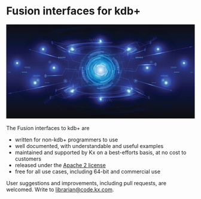 # <i class="fa fa-superpowers"></i> Fusion interfaces for kdb+


![fusion](img/840166516.jpg) <!-- Licensed from getty Images -->

The Fusion interfaces to kdb+ are

-   written for non-kdb+ programmers to use
-   well documented, with understandable and useful examples
-   maintained and supported by Kx on a best-efforts basis, at no cost to customers
-   released under the [Apache 2 license](https://www.apache.org/licenses/LICENSE-2.0)
-   free for all use cases, including 64-bit and commercial use
<!-- -   written from the perspective of the ‘remote’ technology: e.g. a Java interface that is intelligible to a Java programmer -->

User suggestions and improvements, including pull requests, are welcomed. Write to librarian@code.kx.com.
